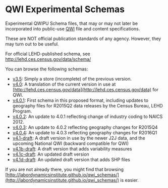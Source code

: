 # QWI Experimental Schemas
Experimental QWIPU Schema files, that may or may not later be incorporated into public-use [QWI](http://lehd.ces.census.gov/data) file and content specifications.

These are NOT official publication standards of any agency. However, they may turn out to be useful.

For official LEHD-published schema, see http://lehd.ces.census.gov/data/schema/

You can browse the following schemas:

* [v3.5](formats/v3.5): Simply a store (incomplete) of the previous version.
* [v4.0](formats/v4.0/lehd_public_use_schema.html): A translation of the current version in use at [http://lehd.ces.census.gov/data](http://lehd.ces.census.gov/data) for QWI.
* [v4.0.1](formats/v4.0.1/lehd_public_use_schema.html): First schema in this proposed format, including updates to geography files for R2015Q2 data releases by the Census Bureau, LEHD Program.
* [v4.0.2](formats/v4.0.2/lehd_public_use_schema.html): An update to 4.0.1 reflecting change of industry coding to NAICS 2012.
* [v4.0.3](formats/v4.0.3/lehd_public_use_schema.html): An update to 4.0.2 reflecting geography changes for R2015Q4
* [v4.0.4](formats/v4.0.4/lehd_public_use_schema.html): An update to 4.0.3 reflecting geography changes for R2016Q1
* [v4.1-draft](formats/v4.1-draft/lehd_public_use_schema.html): A draft version in use by the newer J2J data, and the upcoming National QWI (backward compatible for QWI)
* [v4.1b-draft](formats/v4.1b-draft/lehd_public_use_schema.html): A draft version that adds variability measures
* [v4.1c-draft](formats/v4.1c-draft/lehd_public_use_schema.html): An updated draft version
* [v4.1d-draft](formats/v4.1d-draft/lehd_public_use_schema.html): An updated draft version that adds SHP files

If you are not already there, you might find that browsing [http://labordynamicsinstitute.github.io/qwi_schemas/](http://labordynamicsinstitute.github.io/qwi_schemas/) is easier.
